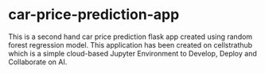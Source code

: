 # car-price-prediction-app
 This is a second hand car price prediction flask app created using random forest regression model. This application has been created on cellstrathub which is a simple cloud-based Jupyter Environment to Develop, Deploy and Collaborate on AI.
